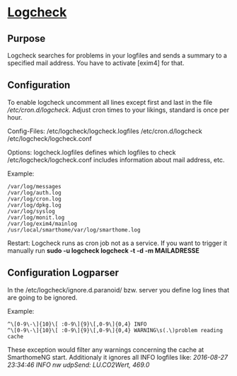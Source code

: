 # [Logcheck](https://packages.debian.org/jessie/logcheck)

Purpose
--
Logcheck searches for problems in your logfiles and sends a summary to a specified mail address. You have to activate [exim4] for that.

Configuration
--
To enable logcheck uncomment all lines except first and last in the file */etc/cron.d/logcheck*. Adjust cron times to your likings, standard is once per hour.

Config-Files: 
/etc/logcheck/logcheck.logfiles
/etc/cron.d/logcheck  
/etc/logcheck/logcheck.conf

Options: 
logcheck.logfiles defines which logfiles to check
/etc/logcheck/logcheck.conf includes information about mail address, etc.

Example:
~~~
/var/log/messages
/var/log/auth.log
/var/log/cron.log
/var/log/dpkg.log
/var/log/syslog
/var/log/monit.log
/var/log/exim4/mainlog
/usr/local/smarthome/var/log/smarthome.log
~~~

Restart: Logcheck runs as cron job not as a service. If you want to trigger it manually run **sudo -u logcheck logcheck -t -d -m MAILADRESSE**

Configuration Logparser
--
In the /etc/logcheck/ignore.d.paranoid/ bzw. server you define log lines that are going to be ignored. 

Example:
~~~
^\[0-9\-\]{10}\[ :0-9\]{9}\[,0-9\]{0,4} INFO
^\[0-9\-\]{10}\[ :0-9\]{9}\[,0-9\]{0,4} WARNING\s(.\)problem reading cache
~~~

These exception would filter any warnings concerning the cache at SmarthomeNG start. Additionaly it ignores all INFO logfiles like:
*2016-08-27  23:34:46 INFO     nw           udpSend: LU.CO2Wert, 469.0*
